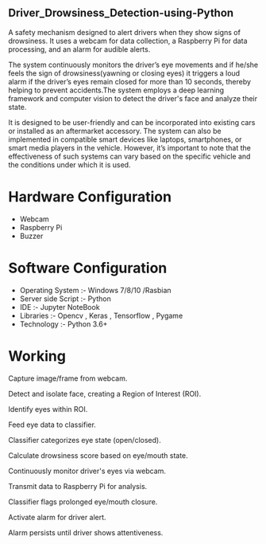 ## Driver_Drowsiness_Detection-using-Python
A safety mechanism designed to alert drivers when they show signs of drowsiness. It uses a webcam for data collection, a Raspberry Pi for data processing, and an alarm for audible alerts.

The system continuously monitors the driver’s eye movements and if he/she feels the sign of drowsiness(yawning or closing eyes) it triggers a loud alarm if the driver’s eyes remain closed for more than 10 seconds, thereby helping to prevent accidents.The system employs a deep learning framework and computer vision to detect the driver's face and analyze their state.

 It is designed to be user-friendly and can be incorporated into existing cars or installed as an aftermarket accessory. The system can also be implemented in compatible smart devices like laptops, smartphones, or smart media players in the vehicle. However, it’s important to note that the effectiveness of such systems can vary based on the specific vehicle and the conditions under which it is used.
# Hardware Configuration
- Webcam
- Raspberry Pi
- Buzzer

# Software Configuration
- Operating System    :- Windows 7/8/10 /Rasbian
- Server side Script  :- Python
- IDE                 :- Jupyter NoteBook
- Libraries           :- Opencv , Keras , Tensorflow , Pygame
- Technology          :- Python 3.6+

# Working
Capture image/frame from webcam.

Detect and isolate face, creating a Region of Interest (ROI).

Identify eyes within ROI.

Feed eye data to classifier.

Classifier categorizes eye state (open/closed).

Calculate drowsiness score based on eye/mouth state.

Continuously monitor driver's eyes via webcam.

Transmit data to Raspberry Pi for analysis.

Classifier flags prolonged eye/mouth closure.

Activate alarm for driver alert.

Alarm persists until driver shows attentiveness.
